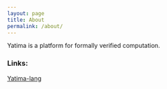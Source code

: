 ```yaml
---
layout: page
title: About
permalink: /about/
---
```


Yatima is a platform for formally verified computation.

### Links:
[Yatima-lang](https://github.com/yatima-inc/yatima-lang)

